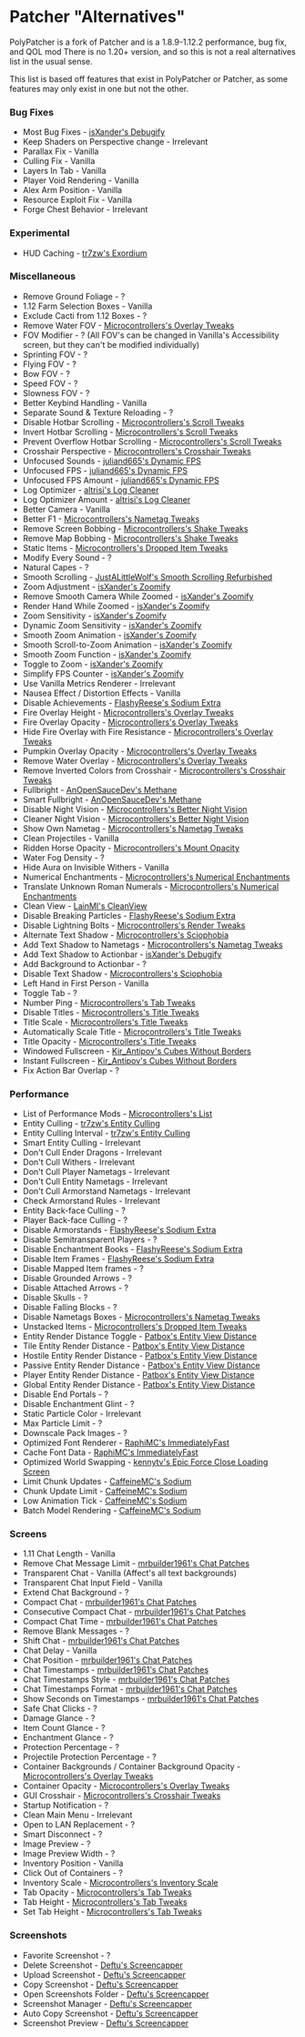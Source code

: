 # Patcher "Alternatives"

PolyPatcher is a fork of Patcher and is a 1.8.9-1.12.2 performance, bug fix, and QOL mod
There is no 1.20+ version, and so this is not a real alternatives list in the usual sense.

This list is based off features that exist in PolyPatcher or Patcher, as some features may only exist in one but not the other.

### Bug Fixes

* Most Bug Fixes - [isXander's Debugify](https://modrinth.com/mod/debugify)
* Keep Shaders on Perspective change - Irrelevant
* Parallax Fix - Vanilla
* Culling Fix - Vanilla
* Layers In Tab - Vanilla
* Player Void Rendering - Vanilla
* Alex Arm Position - Vanilla
* Resource Exploit Fix - Vanilla
* Forge Chest Behavior - Irrelevant

### Experimental

* HUD Caching - [tr7zw's Exordium](https://modrinth.com/mod/exordium)

### Miscellaneous

* Remove Ground Foliage - ?
* 1.12 Farm Selection Boxes - Vanilla
* Exclude Cacti from 1.12 Boxes - ?
* Remove Water FOV - [Microcontrollers's Overlay Tweaks](https://modrinth.com/mod/overlaytweaks)
* FOV Modifier - ? (All FOV's can be changed in Vanilla's Accessibility screen, but they can't be modified individually)
* Sprinting FOV - ?
* Flying FOV - ?
* Bow FOV - ?
* Speed FOV - ?
* Slowness FOV - ?
* Better Keybind Handling - Vanilla
* Separate Sound & Texture Reloading - ?
* Disable Hotbar Scrolling - [Microcontrollers's Scroll Tweaks](https://modrinth.com/mod/scrolltweaks)
* Invert Hotbar Scrolling - [Microcontrollers's Scroll Tweaks](https://modrinth.com/mod/scrolltweaks)
* Prevent Overflow Hotbar Scrolling - [Microcontrollers's Scroll Tweaks](https://modrinth.com/mod/scrolltweaks)
* Crosshair Perspective - [Microcontrollers's Crosshair Tweaks](https://modrinth.com/mod/crosshairtweaks)
* Unfocused Sounds - [juliand665's Dynamic FPS](https://modrinth.com/mod/dynamic-fps)
* Unfocused FPS - [juliand665's Dynamic FPS](https://modrinth.com/mod/dynamic-fps)
* Unfocused FPS Amount - [juliand665's Dynamic FPS](https://modrinth.com/mod/dynamic-fps)
* Log Optimizer - [altrisi's Log Cleaner](https://modrinth.com/mod/log-cleaner)
* Log Optimizer Amount - [altrisi's Log Cleaner](https://modrinth.com/mod/log-cleaner)
* Better Camera - Vanilla
* Better F1 - [Microcontrollers's Nametag Tweaks](https://modrinth.com/mod/nametagtweaks)
* Remove Screen Bobbing - [Microcontrollers's Shake Tweaks](https://modrinth.com/mod/shaketweaks)
* Remove Map Bobbing - [Microcontrollers's Shake Tweaks](https://modrinth.com/mod/shaketweaks)
* Static Items - [Microcontrollers's Dropped Item Tweaks](https://modrinth.com/mod/droppeditemtweaks)
* Modify Every Sound - ?
* Natural Capes - ?
* Smooth Scrolling - [JustALittleWolf's Smooth Scrolling Refurbished](https://modrinth.com/mod/smooth-scrolling-refurbished)
* Zoom Adjustment - [isXander's Zoomify](https://modrinth.com/mod/zoomify)
* Remove Smooth Camera While Zoomed - [isXander's Zoomify](https://modrinth.com/mod/zoomify)
* Render Hand While Zoomed - [isXander's Zoomify](https://modrinth.com/mod/zoomify)
* Zoom Sensitivity - [isXander's Zoomify](https://modrinth.com/mod/zoomify)
* Dynamic Zoom Sensitivity - [isXander's Zoomify](https://modrinth.com/mod/zoomify)
* Smooth Zoom Animation - [isXander's Zoomify](https://modrinth.com/mod/zoomify)
* Smooth Scroll-to-Zoom Animation - [isXander's Zoomify](https://modrinth.com/mod/zoomify)
* Smooth Zoom Function - [isXander's Zoomify](https://modrinth.com/mod/zoomify)
* Toggle to Zoom - [isXander's Zoomify](https://modrinth.com/mod/zoomify)
* Simplify FPS Counter - [isXander's Zoomify](https://modrinth.com/mod/zoomify)
* Use Vanilla Metrics Renderer - Irrelevant
* Nausea Effect / Distortion Effects - Vanilla
* Disable Achievements - [FlashyReese's Sodium Extra](https://modrinth.com/mod/sodium-extra)
* Fire Overlay Height - [Microcontrollers's Overlay Tweaks](https://modrinth.com/mod/overlaytweaks)
* Fire Overlay Opacity - [Microcontrollers's Overlay Tweaks](https://modrinth.com/mod/overlaytweaks)
* Hide Fire Overlay with Fire Resistance - [Microcontrollers's Overlay Tweaks](https://modrinth.com/mod/overlaytweaks)
* Pumpkin Overlay Opacity - [Microcontrollers's Overlay Tweaks](https://modrinth.com/mod/overlaytweaks)
* Remove Water Overlay - [Microcontrollers's Overlay Tweaks](https://modrinth.com/mod/overlaytweaks)
* Remove Inverted Colors from Crosshair - [Microcontrollers's Crosshair Tweaks](https://modrinth.com/mod/crosshairtweaks)
* Fullbright - [AnOpenSauceDev's Methane](https://modrinth.com/mod/methane)
* Smart Fullbright - [AnOpenSauceDev's Methane](https://modrinth.com/mod/methane)
* Disable Night Vision - [Microcontrollers's Better Night Vision](https://modrinth.com/mod/betternightvision)
* Cleaner Night Vision - [Microcontrollers's Better Night Vision](https://modrinth.com/mod/betternightvision)
* Show Own Nametag - [Microcontrollers's Nametag Tweaks](https://modrinth.com/mod/nametagtweaks)
* Clean Projectiles - Vanilla
* Ridden Horse Opacity - [Microcontrollers's Mount Opacity](https://modrinth.com/mod/mountopacity)
* Water Fog Density - ?
* Hide Aura on Invisible Withers - Vanilla
* Numerical Enchantments - [Microcontrollers's Numerical Enchantments](https://modrinth.com/mod/numerical-enchantments)
* Translate Unknown Roman Numerals - [Microcontrollers's Numerical Enchantments](https://modrinth.com/mod/numerical-enchantments)
* Clean View - [LainMI's CleanView](https://github.com/zlainsama/CleanView/releases/latest)
* Disable Breaking Particles - [FlashyReese's Sodium Extra](https://modrinth.com/mod/sodium-extra)
* Disable Lightning Bolts - [Microcontrollers's Render Tweaks](https://modrinth.com/mod/rendertweaks)
* Alternate Text Shadow - [Microcontrollers's Sciophobia](https://modrinth.com/mod/sciophobia)
* Add Text Shadow to Nametags - [Microcontrollers's Nametag Tweaks](https://modrinth.com/mod/nametagtweaks)
* Add Text Shadow to Actionbar - [isXander's Debugify](https://modrinth.com/mod/debugify)
* Add Background to Actionbar - ?
* Disable Text Shadow - [Microcontrollers's Sciophobia](https://modrinth.com/mod/sciophobia)
* Left Hand in First Person - Vanilla
* Toggle Tab - ?
* Number Ping - [Microcontrollers's Tab Tweaks](https://modrinth.com/mod/tabtweaks)
* Disable Titles - [Microcontrollers's Title Tweaks](https://modrinth.com/mod/titletweaks)
* Title Scale - [Microcontrollers's Title Tweaks](https://modrinth.com/mod/titletweaks)
* Automatically Scale Title - [Microcontrollers's Title Tweaks](https://modrinth.com/mod/titletweaks)
* Title Opacity - [Microcontrollers's Title Tweaks](https://modrinth.com/mod/titletweaks)
* Windowed Fullscreen - [Kir_Antipov's Cubes Without Borders](https://modrinth.com/mod/cubes-with-borders)
* Instant Fullscreen - [Kir_Antipov's Cubes Without Borders](https://modrinth.com/mod/cubes-with-borders)
* Fix Action Bar Overlap - ?

### Performance

* List of Performance Mods - [Microcontrollers's List](https://alternatives.microcontrollers.dev/latest/migrating/#performance)
* Entity Culling - [tr7zw's Entity Culling](https://modrinth.com/mod/entityculling)
* Entity Culling Interval - [tr7zw's Entity Culling](https://modrinth.com/mod/entityculling)
* Smart Entity Culling - Irrelevant
* Don't Cull Ender Dragons - Irrelevant
* Don't Cull Withers - Irrelevant
* Don't Cull Player Nametags - Irrelevant
* Don't Cull Entity Nametags - Irrelevant
* Don't Cull Armorstand Nametags - Irrelevant
* Check Armorstand Rules - Irrelevant
* Entity Back-face Culling - ? 
* Player Back-face Culling - ?
* Disable Armorstands - [FlashyReese's Sodium Extra](https://modrinth.com/mod/sodium-extra)
* Disable Semitransparent Players - ?
* Disable Enchantment Books - [FlashyReese's Sodium Extra](https://modrinth.com/mod/sodium-extra)
* Disable Item Frames - [FlashyReese's Sodium Extra](https://modrinth.com/mod/sodium-extra)
* Disable Mapped Item frames - ?
* Disable Grounded Arrows - ?
* Disable Attached Arrows - ?
* Disable Skulls - ?
* Disable Falling Blocks - ?
* Disable Nametags Boxes - [Microcontrollers's Nametag Tweaks](https://modrinth.com/mod/nametagtweaks)
* Unstacked Items - [Microcontrollers's Dropped Item Tweaks](https://modrinth.com/mod/droppeditemtweaks)
* Entity Render Distance Toggle - [Patbox's Entity View Distance](https://modrinth.com/mod/entity-view-distance)
* Tile Entity Render Distance - [Patbox's Entity View Distance](https://modrinth.com/mod/entity-view-distance)
* Hostile Entity Render Distance - [Patbox's Entity View Distance](https://modrinth.com/mod/entity-view-distance)
* Passive Entity Render Distance - [Patbox's Entity View Distance](https://modrinth.com/mod/entity-view-distance)
* Player Entity Render Distance - [Patbox's Entity View Distance](https://modrinth.com/mod/entity-view-distance)
* Global Entity Render Distance - [Patbox's Entity View Distance](https://modrinth.com/mod/entity-view-distance)
* Disable End Portals - ?
* Disable Enchantment Glint - ?
* Static Particle Color - Irrelevant
* Max Particle Limit - ?
* Downscale Pack Images - ?
* Optimized Font Renderer - [RaphiMC's ImmediatelyFast](https://modrinth.com/mod/immediatelyfast)
* Cache Font Data - [RaphiMC's ImmediatelyFast](https://modrinth.com/mod/immediatelyfast)
* Optimized World Swapping - [kennytv's Epic Force Close Loading Screen](https://modrinth.com/mod/forcecloseworldloadingscreen)
* Limit Chunk Updates - [CaffeineMC's Sodium](https://modrinth.com/mod/sodium)
* Chunk Update Limit - [CaffeineMC's Sodium](https://modrinth.com/mod/sodium)
* Low Animation Tick - [CaffeineMC's Sodium](https://modrinth.com/mod/sodium)
* Batch Model Rendering - [CaffeineMC's Sodium](https://modrinth.com/mod/sodium)

### Screens

* 1.11 Chat Length - Vanilla
* Remove Chat Message Limit - [mrbuilder1961's Chat Patches](https://modrinth.com/mod/chatpatches)
* Transparent Chat - Vanilla (Affect's all text backgrounds)
* Transparent Chat Input Field - Vanilla
* Extend Chat Background - ?
* Compact Chat - [mrbuilder1961's Chat Patches](https://modrinth.com/mod/chatpatches)
* Consecutive Compact Chat - [mrbuilder1961's Chat Patches](https://modrinth.com/mod/chatpatches)
* Compact Chat Time - [mrbuilder1961's Chat Patches](https://modrinth.com/mod/chatpatches)
* Remove Blank Messages - ?
* Shift Chat - [mrbuilder1961's Chat Patches](https://modrinth.com/mod/chatpatches)
* Chat Delay - Vanilla
* Chat Position - [mrbuilder1961's Chat Patches](https://modrinth.com/mod/chatpatches)
* Chat Timestamps - [mrbuilder1961's Chat Patches](https://modrinth.com/mod/chatpatches)
* Chat Timestamps Style - [mrbuilder1961's Chat Patches](https://modrinth.com/mod/chatpatches)
* Chat Timestamps Format - [mrbuilder1961's Chat Patches](https://modrinth.com/mod/chatpatches)
* Show Seconds on Timestamps - [mrbuilder1961's Chat Patches](https://modrinth.com/mod/chatpatches)
* Safe Chat Clicks - ?
* Damage Glance - ?
* Item Count Glance - ?
* Enchantment Glance - ?
* Protection Percentage - ?
* Projectile Protection Percentage - ?
* Container Backgrounds / Container Background Opacity - [Microcontrollers's Overlay Tweaks](https://modrinth.com/mod/overlaytweaks)
* Container Opacity - [Microcontrollers's Overlay Tweaks](https://modrinth.com/mod/overlaytweaks)
* GUI Crosshair - [Microcontrollers's Crosshair Tweaks](https://modrinth.com/mod/crosshairtweaks)
* Startup Notification - ?
* Clean Main Menu - Irrelevant
* Open to LAN Replacement - ?
* Smart Disconnect - ?
* Image Preview - ?
* Image Preview Width - ?
* Inventory Position - Vanilla
* Click Out of Containers - ?
* Inventory Scale - [Microcontrollers's Inventory Scale](https://modrinth.com/mod/inventoryscale)
* Tab Opacity - [Microcontrollers's Tab Tweaks](https://modrinth.com/mod/tabtweaks)
* Tab Height - [Microcontrollers's Tab Tweaks](https://modrinth.com/mod/tabtweaks)
* Set Tab Height - [Microcontrollers's Tab Tweaks](https://modrinth.com/mod/tabtweaks)

### Screenshots

* Favorite Screenshot - ?
* Delete Screenshot - [Deftu's Screencapper](https://modrinth.com/mod/screencapper)
* Upload Screenshot - [Deftu's Screencapper](https://modrinth.com/mod/screencapper)
* Copy Screenshot - [Deftu's Screencapper](https://modrinth.com/mod/screencapper)
* Open Screenshots Folder - [Deftu's Screencapper](https://modrinth.com/mod/screencapper)
* Screenshot Manager - [Deftu's Screencapper](https://modrinth.com/mod/screencapper)
* Auto Copy Screenshot - [Deftu's Screencapper](https://modrinth.com/mod/screencapper)
* Screenshot Preview - [Deftu's Screencapper](https://modrinth.com/mod/screencapper)
